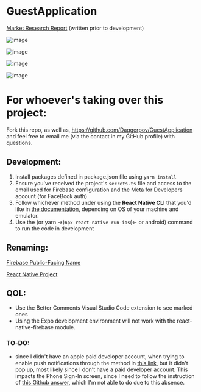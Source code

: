 # GuestApplication

[Market Research Report](https://docs.google.com/document/d/1xZdxptCEs5-hoUvDSlnbW_CbBmywLKR8Z1Ls86qBWK0/edit?usp=sharing) (written prior to development)

![image](https://user-images.githubusercontent.com/53918934/151661064-920a1222-1c1b-4c73-922d-5786fa92f556.png)

![image](https://user-images.githubusercontent.com/53918934/151661591-1bb31364-a8e4-4f85-9811-832dbbdd124c.png)

![image](https://user-images.githubusercontent.com/53918934/151661692-caa418fe-4184-4b4b-9ebe-47c4f512fc58.png)

![image](https://user-images.githubusercontent.com/53918934/151661051-b03bfc31-ef38-4b52-876a-8d90e9defddd.png)



# For whoever's taking over this project:

Fork this repo, as well as, https://github.com/Daggerpov/GuestApplication and feel free to email me (via the contact in my GitHub profile) with questions.

## Development:

1. Install packages defined in package.json file using `yarn install`
2. Ensure you've received the project's `secrets.ts` file and access to the email used for Firebase configuration and the Meta for Developers account (for FaceBook auth)
3. Follow whichever method under using the **React Native CLI** that you'd like in [the documentation](https://reactnative.dev/docs/environment-setup), depending on OS of your machine and emulator. 
4. Use the (or yarn ->)`npx react-native run-ios`(<- or android) command to run the code in development

## Renaming:

[Firebase Public-Facing Name](https://support.google.com/firebase/answer/9137752?hl=en)

[React Native Project](https://stackoverflow.com/questions/32830046/renaming-a-react-native-project)

## QOL:

<ul>
    <li>Use the Better Comments Visual Studio Code extension to see marked ones</li>
    <li>Using the Expo development environment will not work with the react-native-firebase module.</li>
</ul>

### TO-DO:

- since I didn't have an apple paid developer account, when trying to enable push notifications through the method in [this link](https://developers.sap.com/tutorials/fiori-ios-hcpms-push-notifications.html), but it didn't pop up, most likely since I don't have a paid developer account. This impacts the Phone Sign-In screen, since I need to follow the instruction of [this Github answer](https://github.com/invertase/react-native-firebase/issues/557#issuecomment-340404720), which I'm not able to do due to this absence. 
